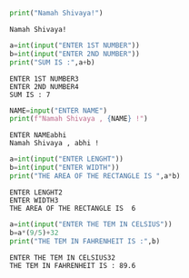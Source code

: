 ```python
print("Namah Shivaya!")
```

    Namah Shivaya!



```python
a=int(input("ENTER 1ST NUMBER"))
b=int(input("ENTER 2ND NUMBER"))
print("SUM IS :",a+b)
```

    ENTER 1ST NUMBER3
    ENTER 2ND NUMBER4
    SUM IS : 7



```python
NAME=input("ENTER NAME")
print(f"Namah Shivaya , {NAME} !")
```

    ENTER NAMEabhi
    Namah Shivaya , abhi !



```python
a=int(input("ENTER LENGHT"))
b=int(input("ENTER WIDTH"))
print("THE AREA OF THE RECTANGLE IS ",a*b)
```

    ENTER LENGHT2
    ENTER WIDTH3
    THE AREA OF THE RECTANGLE IS  6



```python
a=int(input("ENTER THE TEM IN CELSIUS"))
b=a*(9/5)+32
print("THE TEM IN FAHRENHEIT IS :",b)
```

    ENTER THE TEM IN CELSIUS32
    THE TEM IN FAHRENHEIT IS : 89.6

